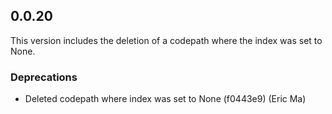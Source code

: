 ## 0.0.20

This version includes the deletion of a codepath where the index was set to None.

### Deprecations

- Deleted codepath where index was set to None (f0443e9) (Eric Ma)
